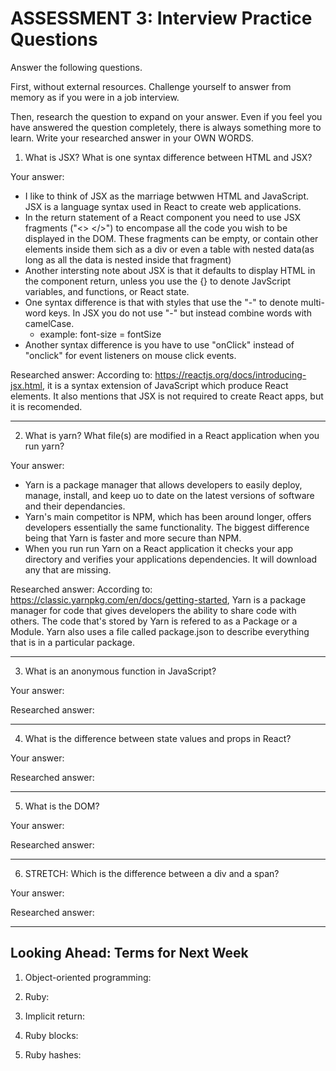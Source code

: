 # ASSESSMENT 3: Interview Practice Questions

Answer the following questions.

First, without external resources. Challenge yourself to answer from memory as 
if you were in a job interview.

Then, research the question to expand on your answer. Even if you feel you have 
answered the question completely, there is always something more to learn. Write 
your researched answer in your OWN WORDS.

1. What is JSX? What is one syntax difference between HTML and JSX?

Your answer:
* I like to think of JSX as the marriage betwwen HTML and JavaScript. JSX is 
 a language syntax used in React to create web applications.
 * In the return statement of a React component you need to use JSX fragments 
 ("<> </>") to encompase all the code you wish to be displayed in the DOM. These
 fragments can be empty, or contain other elements inside them sich as a div or 
 even a table with nested data(as long as all the data is nested inside that 
 fragment)
 * Another intersting note about JSX is that it defaults to display HTML in the 
component return, unless you use the {} to denote JavScript variables, and 
functions, or React state.
* One syntax difference is that with styles that use the "-" to denote 
multi-word keys. In JSX you do not use "-" but instead combine words with 
camelCase. 
  * example: font-size = fontSize
* Another syntax difference is you have to use "onClick" instead of "onclick" 
for event listeners on mouse click events.

Researched answer:
According to: https://reactjs.org/docs/introducing-jsx.html,
it is a syntax extension of JavaScript which produce React elements. It also 
mentions that JSX is not required to create React apps, but it is recomended.

---
<!-- ----------------------------------------------------------------------- -->
2. What is yarn? What file(s) are modified in a React application when you run 
yarn?

Your answer:
* Yarn is a package manager that allows developers to easily deploy, manage, 
install, and keep uo to date on the latest versions of software and their 
dependancies.
* Yarn's main competitor is NPM, which has been around longer, offers developers 
essentially the same functionality. The biggest difference being that Yarn is 
faster and more secure than NPM. 
* When you run run Yarn on a React application it checks your app directory and 
verifies your applications dependencies. It will download any that are missing. 

Researched answer:
According to: https://classic.yarnpkg.com/en/docs/getting-started,
Yarn is a package manager for code that gives developers the ability to share 
code with others. The code that's stored by Yarn is refered to as a Package or a
Module. Yarn also uses a file called package.json to describe everything that is 
in a particular package.

---
<!-- ----------------------------------------------------------------------- -->
3. What is an anonymous function in JavaScript?

Your answer:

Researched answer:

---
<!-- ----------------------------------------------------------------------- -->
4. What is the difference between state values and props in React?

Your answer:

Researched answer:

---
<!-- ----------------------------------------------------------------------- -->
5. What is the DOM?

Your answer:

Researched answer:

---
<!-- ----------------------------------------------------------------------- -->
6. STRETCH: Which is the difference between a div and a span?

Your answer:

Researched answer:

---
<!-- ----------------------------------------------------------------------- -->
## Looking Ahead: Terms for Next Week

1. Object-oriented programming:

2. Ruby:

3. Implicit return:

4. Ruby blocks:

5. Ruby hashes:
